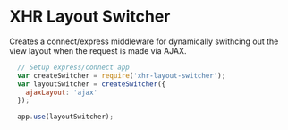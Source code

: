 # XHR Layout Switcher

Creates a connect/express middleware for dynamically swithcing out the view
layout when the request is made via AJAX.

```javascript
  // Setup express/connect app
  var createSwitcher = require('xhr-layout-switcher');
  var layoutSwitcher = createSwitcher({
    ajaxLayout: 'ajax'
  });

  app.use(layoutSwitcher);
```
